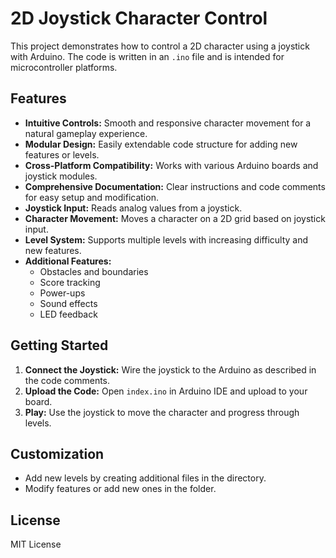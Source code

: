 # 2D Joystick Character Control

This project demonstrates how to control a 2D character using a joystick with Arduino. The code is written in an `.ino` file and is intended for microcontroller platforms.

## Features
- **Intuitive Controls:** Smooth and responsive character movement for a natural gameplay experience.
- **Modular Design:** Easily extendable code structure for adding new features or levels.
- **Cross-Platform Compatibility:** Works with various Arduino boards and joystick modules.
- **Comprehensive Documentation:** Clear instructions and code comments for easy setup and modification.
- **Joystick Input:** Reads analog values from a joystick.
- **Character Movement:** Moves a character on a 2D grid based on joystick input.
- **Level System:** Supports multiple levels with increasing difficulty and new features.
- **Additional Features:**
    - Obstacles and boundaries
    - Score tracking
    - Power-ups
    - Sound effects
    - LED feedback

## Getting Started

1. **Connect the Joystick:** Wire the joystick to the Arduino as described in the code comments.
2. **Upload the Code:** Open `index.ino` in Arduino IDE and upload to your board.
3. **Play:** Use the joystick to move the character and progress through levels.

## Customization

- Add new levels by creating additional files in the  directory.
- Modify features or add new ones in the  folder.

## License

MIT License
